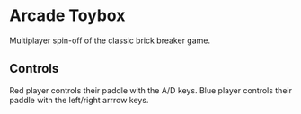 # Arcade Toybox

Multiplayer spin-off of the classic brick breaker game.

## Controls

Red player controls their paddle with the A/D keys.
Blue player controls their paddle with the left/right arrrow keys.
